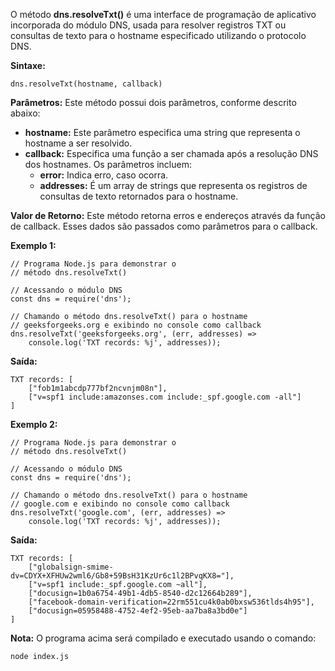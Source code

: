 O método **dns.resolveTxt()** é uma interface de programação de aplicativo incorporada do módulo DNS, usada para resolver registros TXT ou consultas de texto para o hostname especificado utilizando o protocolo DNS.

**Sintaxe:**

```
dns.resolveTxt(hostname, callback)
```

**Parâmetros:** Este método possui dois parâmetros, conforme descrito abaixo:

- **hostname:** Este parâmetro especifica uma string que representa o hostname a ser resolvido.
- **callback:** Especifica uma função a ser chamada após a resolução DNS dos hostnames. Os parâmetros incluem:
    - **error:** Indica erro, caso ocorra.
    - **addresses:** É um array de strings que representa os registros de consultas de texto retornados para o hostname.

**Valor de Retorno:** Este método retorna erros e endereços através da função de callback. Esses dados são passados como parâmetros para o callback.

**Exemplo 1:**

```
// Programa Node.js para demonstrar o 
// método dns.resolveTxt()

// Acessando o módulo DNS
const dns = require('dns');

// Chamando o método dns.resolveTxt() para o hostname 
// geeksforgeeks.org e exibindo no console como callback
dns.resolveTxt('geeksforgeeks.org', (err, addresses) =>
    console.log('TXT records: %j', addresses));
```

**Saída:**

```
TXT records: [
    ["fob1m1abcdp777bf2ncvnjm08n"],
    ["v=spf1 include:amazonses.com include:_spf.google.com -all"]
]
```

**Exemplo 2:**

```
// Programa Node.js para demonstrar o 
// método dns.resolveTxt()

// Acessando o módulo DNS
const dns = require('dns');

// Chamando o método dns.resolveTxt() para o hostname 
// google.com e exibindo no console como callback
dns.resolveTxt('google.com', (err, addresses) =>
    console.log('TXT records: %j', addresses));
```

**Saída:**

```
TXT records: [
    ["globalsign-smime-dv=CDYX+XFHUw2wml6/Gb8+59BsH31KzUr6c1l2BPvqKX8="],
    ["v=spf1 include:_spf.google.com ~all"],
    ["docusign=1b0a6754-49b1-4db5-8540-d2c12664b289"],
    ["facebook-domain-verification=22rm551cu4k0ab0bxsw536tlds4h95"],
    ["docusign=05958488-4752-4ef2-95eb-aa7ba8a3bd0e"]
]
```

**Nota:** O programa acima será compilado e executado usando o comando:

```
node index.js
```





